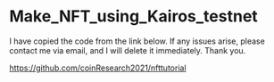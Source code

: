 # Make_NFT_using_Kairos_testnet
I have copied the code from the link below. If any issues arise, please contact me via email, and I will delete it immediately. Thank you.

https://github.com/coinResearch2021/nfttutorial
